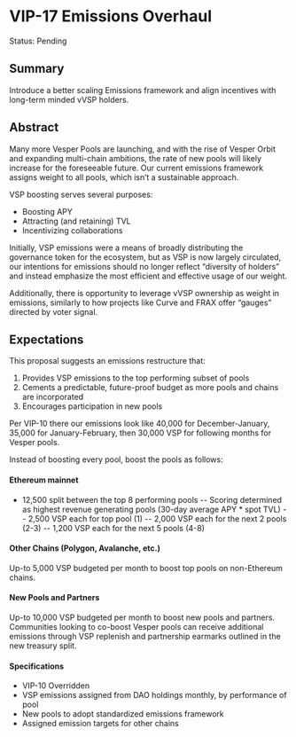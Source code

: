 # VIP-17 Emissions Overhaul
Status: Pending

## Summary
Introduce a better scaling Emissions framework and align incentives with long-term minded vVSP holders.

## Abstract
Many more Vesper Pools are launching, and with the rise of Vesper Orbit and expanding multi-chain ambitions, the rate of new pools will likely increase for the foreseeable future. Our current emissions framework assigns weight to all pools, which isn’t a sustainable approach.

VSP boosting serves several purposes:

- Boosting APY
- Attracting (and retaining) TVL
- Incentivizing collaborations

Initially, VSP emissions were a means of broadly distributing the governance token for the ecosystem, but as VSP is now largely circulated, our intentions for emissions should no longer reflect “diversity of holders” and instead emphasize the most efficient and effective usage of our weight.

Additionally, there is opportunity to leverage vVSP ownership as weight in emissions, similarly to how projects like Curve and FRAX offer “gauges” directed by voter signal.

## Expectations
This proposal suggests an emissions restructure that:

1. Provides VSP emissions to the top performing subset of pools
2. Cements a predictable, future-proof budget as more pools and chains are incorporated
3. Encourages participation in new pools

Per VIP-10 there our emissions look like 40,000 for December-January, 35,000 for January-February, then 30,000 VSP for following months for Vesper pools.

Instead of boosting every pool, boost the pools as follows:

#### Ethereum mainnet

- 12,500 split between the top 8 performing pools
-- Scoring determined as highest revenue generating pools (30-day average APY * spot TVL)
-- 2,500 VSP each for top pool (1)
-- 2,000 VSP each for the next 2 pools (2-3)
-- 1,200 VSP each for the next 5 pools (4-8)

#### Other Chains (Polygon, Avalanche, etc.)
Up-to 5,000 VSP budgeted per month to boost top pools on non-Ethereum chains.

#### New Pools and Partners
Up-to 10,000 VSP budgeted per month to boost new pools and partners.
Communities looking to co-boost Vesper pools can receive additional emissions through VSP replenish and partnership earmarks outlined in the new treasury split.

#### Specifications
- VIP-10 Overridden
- VSP emissions assigned from DAO holdings monthly, by performance of pool
- New pools to adopt standardized emissions framework
- Assigned emission targets for other chains

